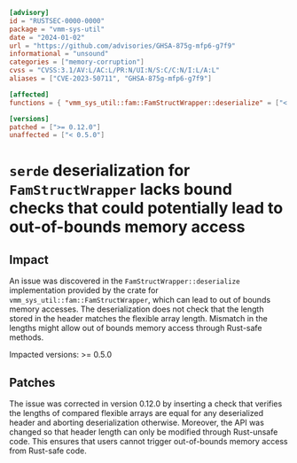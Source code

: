 ```toml
[advisory]
id = "RUSTSEC-0000-0000"
package = "vmm-sys-util"
date = "2024-01-02"
url = "https://github.com/advisories/GHSA-875g-mfp6-g7f9"
informational = "unsound"
categories = ["memory-corruption"]
cvss = "CVSS:3.1/AV:L/AC:L/PR:N/UI:N/S:C/C:N/I:L/A:L"
aliases = ["CVE-2023-50711", "GHSA-875g-mfp6-g7f9"]

[affected]
functions = { "vmm_sys_util::fam::FamStructWrapper::deserialize" = ["< 0.12.0, >= 0.5.0"] }

[versions]
patched = [">= 0.12.0"]
unaffected = ["< 0.5.0"]
```

# `serde` deserialization for `FamStructWrapper` lacks bound checks that could potentially lead to out-of-bounds memory access

## Impact

An issue was discovered in the `FamStructWrapper::deserialize` implementation
provided by the crate for `vmm_sys_util::fam::FamStructWrapper`, which can lead
to out of bounds memory accesses. The deserialization does not check that the
length stored in the header matches the flexible array length. Mismatch in the
lengths might allow out of bounds memory access through Rust-safe methods.

Impacted versions: >= 0.5.0

## Patches

The issue was corrected in version 0.12.0 by inserting a check that verifies
the lengths of compared flexible arrays are equal for any deserialized header
and aborting deserialization otherwise. Moreover, the API was changed so that
header length can only be modified through Rust-unsafe code. This ensures that
users cannot trigger out-of-bounds memory access from Rust-safe code.

